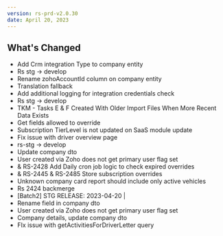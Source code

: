 ```yaml
---
version: rs-prd-v2.0.30
date: April 20, 2023
---
```


## What's Changed
* Add Crm integration Type to company entity
* Rs stg -> develop
* Rename zohoAccountId column on company entity
* Translation fallback
* Add additional logging for integration credentials check
* Rs stg -> develop
* TKM - Tasks E & F Created With Older Import Files When More Recent Data Exists
* Get fields allowed to override
* Subscription TierLevel is not updated on SaaS module update
* Fix issue with driver overview page
* rs-stg -> develop
* Update company dto
* User created via Zoho does not get primary user flag set
* & RS-2428 Add Daily cron job logic to check expired overrides
* & RS-2445 & RS-2485 Store subscription overrides
* Unknown company card report should include only active vehicles
* Rs 2424 backmerge
* [Batch2] STG RELEASE: 2023-04-20 |
* Rename field in company dto
* User created via Zoho does not get primary user flag set
* Company details, update company dto
* FIx issue with getActivitiesForDriverLetter query
